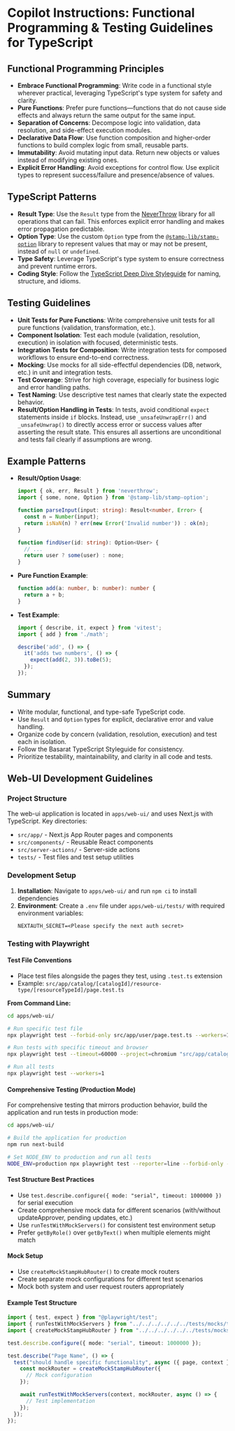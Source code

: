 # Copilot Instructions: Functional Programming & Testing Guidelines for TypeScript

## Functional Programming Principles

- **Embrace Functional Programming**: Write code in a functional style wherever practical, leveraging TypeScript's type system for safety and clarity.
- **Pure Functions**: Prefer pure functions—functions that do not cause side effects and always return the same output for the same input.
- **Separation of Concerns**: Decompose logic into validation, data resolution, and side-effect execution modules.
- **Declarative Data Flow**: Use function composition and higher-order functions to build complex logic from small, reusable parts.
- **Immutability**: Avoid mutating input data. Return new objects or values instead of modifying existing ones.
- **Explicit Error Handling**: Avoid exceptions for control flow. Use explicit types to represent success/failure and presence/absence of values.

## TypeScript Patterns

- **Result Type**: Use the `Result` type from the [NeverThrow](https://github.com/supermacro/neverthrow) library for all operations that can fail. This enforces explicit error handling and makes error propagation predictable.
- **Option Type**: Use the custom `Option` type from the [`@stamp-lib/stamp-option`](https://github.com/your-org/stamp-option) library to represent values that may or may not be present, instead of `null` or `undefined`.
- **Type Safety**: Leverage TypeScript's type system to ensure correctness and prevent runtime errors.
- **Coding Style**: Follow the [TypeScript Deep Dive Styleguide](https://github.com/basarat/typescript-book/blob/master/docs/styleguide/styleguide.md) for naming, structure, and idioms.

## Testing Guidelines

- **Unit Tests for Pure Functions**: Write comprehensive unit tests for all pure functions (validation, transformation, etc.).
- **Component Isolation**: Test each module (validation, resolution, execution) in isolation with focused, deterministic tests.
- **Integration Tests for Composition**: Write integration tests for composed workflows to ensure end-to-end correctness.
- **Mocking**: Use mocks for all side-effectful dependencies (DB, network, etc.) in unit and integration tests.
- **Test Coverage**: Strive for high coverage, especially for business logic and error handling paths.
- **Test Naming**: Use descriptive test names that clearly state the expected behavior.
- **Result/Option Handling in Tests**: In tests, avoid conditional `expect` statements inside `if` blocks. Instead, use `_unsafeUnwrapErr()` and `_unsafeUnwrap()` to directly access error or success values after asserting the result state. This ensures all assertions are unconditional and tests fail clearly if assumptions are wrong.

## Example Patterns

- **Result/Option Usage**:
  ```typescript
  import { ok, err, Result } from 'neverthrow';
  import { some, none, Option } from '@stamp-lib/stamp-option';

  function parseInput(input: string): Result<number, Error> {
    const n = Number(input);
    return isNaN(n) ? err(new Error('Invalid number')) : ok(n);
  }

  function findUser(id: string): Option<User> {
    // ...
    return user ? some(user) : none;
  }
  ```
- **Pure Function Example**:
  ```typescript
  function add(a: number, b: number): number {
    return a + b;
  }
  ```
- **Test Example**:
  ```typescript
  import { describe, it, expect } from 'vitest';
  import { add } from './math';

  describe('add', () => {
    it('adds two numbers', () => {
      expect(add(2, 3)).toBe(5);
    });
  });
  ```

## Summary

- Write modular, functional, and type-safe TypeScript code.
- Use `Result` and `Option` types for explicit, declarative error and value handling.
- Organize code by concern (validation, resolution, execution) and test each in isolation.
- Follow the Basarat TypeScript Styleguide for consistency.
- Prioritize testability, maintainability, and clarity in all code and tests.

## Web-UI Development Guidelines

### Project Structure

The web-ui application is located in `apps/web-ui/` and uses Next.js with TypeScript. Key directories:

- `src/app/` - Next.js App Router pages and components
- `src/components/` - Reusable React components
- `src/server-actions/` - Server-side actions
- `tests/` - Test files and test setup utilities

### Development Setup

1. **Installation**: Navigate to `apps/web-ui/` and run `npm ci` to install dependencies
2. **Environment**: Create a `.env` file under `apps/web-ui/tests/` with required environment variables:
   ```
   NEXTAUTH_SECRET=<Please specify the next auth secret>
   ```

### Testing with Playwright

#### Test File Conventions

- Place test files alongside the pages they test, using `.test.ts` extension
- Example: `src/app/catalog/[catalogId]/resource-type/[resourceTypeId]/page.test.ts`

**From Command Line:**
```bash
cd apps/web-ui/

# Run specific test file
npx playwright test --forbid-only src/app/user/page.test.ts --workers=1

# Run tests with specific timeout and browser
npx playwright test --timeout=60000 --project=chromium "src/app/catalog/\\[catalogId\\]/resource-type/\\[resourceTypeId\\]/page.test.ts" --workers=1

# Run all tests
npx playwright test --workers=1
```

#### Comprehensive Testing (Production Mode)

For comprehensive testing that mirrors production behavior, build the application and run tests in production mode:

```bash
cd apps/web-ui/

# Build the application for production
npm run next-build

# Set NODE_ENV to production and run all tests
NODE_ENV=production npx playwright test --reporter=line --forbid-only --workers=1
```

#### Test Structure Best Practices

- Use `test.describe.configure({ mode: "serial", timeout: 1000000 })` for serial execution
- Create comprehensive mock data for different scenarios (with/without updateApprover, pending updates, etc.)
- Use `runTestWithMockServers()` for consistent test environment setup
- Prefer `getByRole()` over `getByText()` when multiple elements might match

#### Mock Setup

- Use `createMockStampHubRouter()` to create mock routers
- Create separate mock configurations for different test scenarios
- Mock both system and user request routers appropriately

#### Example Test Structure

```typescript
import { test, expect } from "@playwright/test";
import { runTestWithMockServers } from "../../../../../../tests/mocks/testEnvironmentSetup";
import { createMockStampHubRouter } from "../../../../../../tests/mocks/router/stampHubRouter";

test.describe.configure({ mode: "serial", timeout: 1000000 });

test.describe("Page Name", () => {
  test("should handle specific functionality", async ({ page, context }) => {
    const mockRouter = createMockStampHubRouter({
      // Mock configuration
    });

    await runTestWithMockServers(context, mockRouter, async () => {
      // Test implementation
    });
  });
});
```
